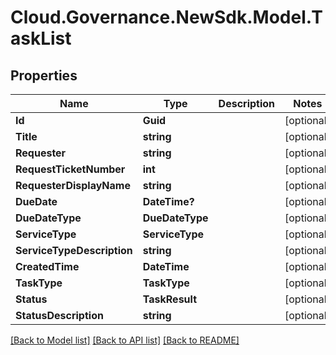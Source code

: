 # Cloud.Governance.NewSdk.Model.TaskList
## Properties

Name | Type | Description | Notes
------------ | ------------- | ------------- | -------------
**Id** | **Guid** |  | [optional] 
**Title** | **string** |  | [optional] 
**Requester** | **string** |  | [optional] 
**RequestTicketNumber** | **int** |  | [optional] 
**RequesterDisplayName** | **string** |  | [optional] 
**DueDate** | **DateTime?** |  | [optional] 
**DueDateType** | **DueDateType** |  | [optional] 
**ServiceType** | **ServiceType** |  | [optional] 
**ServiceTypeDescription** | **string** |  | [optional] 
**CreatedTime** | **DateTime** |  | [optional] 
**TaskType** | **TaskType** |  | [optional] 
**Status** | **TaskResult** |  | [optional] 
**StatusDescription** | **string** |  | [optional] 

[[Back to Model list]](../README.md#documentation-for-models) [[Back to API list]](../README.md#documentation-for-api-endpoints) [[Back to README]](../README.md)

